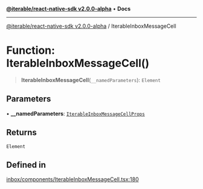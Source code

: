[**@iterable/react-native-sdk v2.0.0-alpha**](../README.md) • **Docs**

***

[@iterable/react-native-sdk v2.0.0-alpha](../globals.md) / IterableInboxMessageCell

# Function: IterableInboxMessageCell()

> **IterableInboxMessageCell**(`__namedParameters`): `Element`

## Parameters

• **\_\_namedParameters**: [`IterableInboxMessageCellProps`](../interfaces/IterableInboxMessageCellProps.md)

## Returns

`Element`

## Defined in

[inbox/components/IterableInboxMessageCell.tsx:180](https://github.com/Iterable/react-native-sdk/blob/33a336d972ce3f91e45be0626b4337400455463a/src/inbox/components/IterableInboxMessageCell.tsx#L180)
